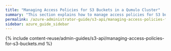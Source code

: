 ```yaml
---
title: "Managing Access Policies for S3 Buckets in a Qumulo Cluster"
summary: "This section explains how to manage access policies for S3 buckets in a Qumulo cluster."
permalink: /azure-administrator-guide/s3-api/managing-access-policies-for-s3-buckets.html
sidebar: azure_guide_sidebar
---
```


{% include content-reuse/admin-guides/s3-api/managing-access-policies-for-s3-buckets.md %}
